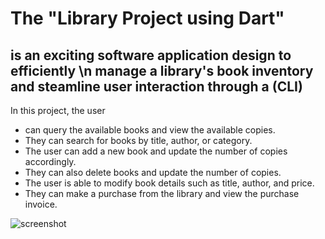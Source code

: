 # The "Library Project using Dart"

## is an exciting software application design to efficiently \n manage a library's book inventory and steamline user interaction through a (CLI)
In this project, the user 
* can query the available books and view the available copies. 
* They can search for books by title, author, or category. 
* The user can add a new book and update the number of copies accordingly. 
* They can also delete books and update the number of copies.
*  The user is able to modify book details such as title, author, and price.
*   They can make a purchase from the library and view the purchase invoice.

![screenshot](https://www3.0zz0.com/2023/07/30/20/439472783.png)
